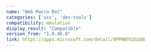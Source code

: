 ```yaml
---
name: "Web Macro Bot"
categories: ['oss', 'dev-tools']
compatibility: emulation
display_result: "Compatible"
version_from: "1.0.46.0"
link: https://apps.microsoft.com/detail/9PPNNTG2G2G6
---
```

